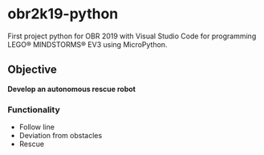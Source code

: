# obr2k19-python
First project python for OBR 2019 with Visual Studio Code for programming LEGO® MINDSTORMS® EV3 using MicroPython.

## Objective
**Develop an autonomous rescue robot**

### Functionality
* Follow line
* Deviation from obstacles
* Rescue
